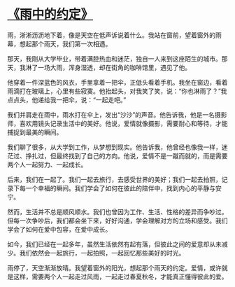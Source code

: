 # [《雨中的约定》](https://m-heiliao.my)

雨，淅淅沥沥地下着，像是天空在低声诉说着什么。我站在窗前，望着窗外的雨幕，想起那个雨天，我们第一次相遇。

那天，我刚从大学毕业，带着满腔热血和迷茫，独自一人来到这座陌生的城市。那天，我淋了一场大雨，浑身湿透，却在街角的咖啡馆里，遇见了他。

他穿着一件深蓝色的风衣，手里拿着一把伞，正低头看着手机。我坐在窗边，看着雨滴打在玻璃上，心里有些寂寞。他抬起头，对我笑了笑，说：“你也淋雨了？”我点点头，他递给我一把伞，说：“一起走吧。”

我们并肩走在雨中，雨水打在伞上，发出“沙沙”的声音。他告诉我，他是一名摄影师，喜欢用镜头记录生活中的美好。他说，爱情就像摄影，需要耐心和等待，才能捕捉到最美的瞬间。

我们聊了很多，从大学到工作，从梦想到现实。他告诉我，他曾经也像我一样，迷茫过、挣扎过，但最终找到了自己的方向。他说，爱情不是一蹴而就的，而是需要两个人一起努力、一起成长。

后来，我们在一起了。我们一起去旅行，去感受世界的美好；我们一起去拍照，记录下每一个幸福的瞬间。我们学会了如何在彼此的陪伴中，找到内心的平静与安宁。

然而，生活并不总是顺风顺水。我们也曾因为工作、生活、性格的差异而争吵过。但每一次争吵后，我们都会坐下来，好好沟通，学会理解对方的立场和感受。我们学会了如何在爱中包容，在爱中成长。

如今，我们已经在一起多年，虽然生活依然有起有落，但彼此之间的爱意却从未减少。我们依然会一起旅行，一起拍照，一起回忆那些美好的时光。

雨停了，天空渐渐放晴。我望着窗外的阳光，想起那个雨天的约定。爱情，或许就是这样，需要两个人一起走过风雨，一起走过春夏秋冬，才能真正懂得彼此的爱。


